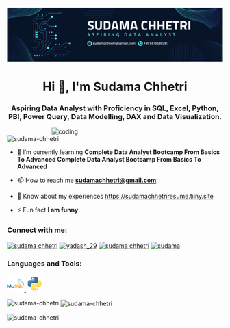 ![logo](https://github.com/Sudama-Chhetri/Sudama-Chhetri/blob/main/Github%20Banner.png)
<h1 align="center">Hi 👋, I'm Sudama Chhetri</h1>
<h3 align="center">Aspiring Data Analyst with Proficiency in SQL, Excel, Python, PBI, Power Query, Data Modelling, DAX and Data Visualization.</h3>

<img align="right" alt="coding" width="400" src="https://user-images.githubusercontent.com/55389276/140866485-8fb1c876-9a8f-4d6a-98dc-08c4981eaf70.gif">

<p align="left"> <img src="https://komarev.com/ghpvc/?username=sudama-chhetri&label=Profile%20views&color=0e75b6&style=flat" alt="sudama-chhetri" /> </p>

- 🌱 I’m currently learning **Complete Data Analyst Bootcamp From Basics To Advanced Complete Data Analyst Bootcamp From Basics To Advanced**

- 📫 How to reach me **sudamachhetri@gmail.com**

- 📄 Know about my experiences https://sudamachhetriresume.tiiny.site

- ⚡ Fun fact **I am funny**

<h3 align="left">Connect with me:</h3>
<p align="left">
<a href="https://linkedin.com/in/sudama chhetri" target="blank"><img align="center" src="https://raw.githubusercontent.com/rahuldkjain/github-profile-readme-generator/master/src/images/icons/Social/linked-in-alt.svg" alt="sudama chhetri" height="30" width="40" /></a>
<a href="https://instagram.com/yadash_29" target="blank"><img align="center" src="https://raw.githubusercontent.com/rahuldkjain/github-profile-readme-generator/master/src/images/icons/Social/instagram.svg" alt="yadash_29" height="30" width="40" /></a>
<a href="https://www.hackerrank.com/sudama chhetri" target="blank"><img align="center" src="https://raw.githubusercontent.com/rahuldkjain/github-profile-readme-generator/master/src/images/icons/Social/hackerrank.svg" alt="sudama chhetri" height="30" width="40" /></a>
<a href="https://www.leetcode.com/sudama" target="blank"><img align="center" src="https://raw.githubusercontent.com/rahuldkjain/github-profile-readme-generator/master/src/images/icons/Social/leet-code.svg" alt="sudama" height="30" width="40" /></a>
</p>

<h3 align="left">Languages and Tools:</h3>
<p align="left"> <a href="https://www.mysql.com/" target="_blank" rel="noreferrer"> <img src="https://raw.githubusercontent.com/devicons/devicon/master/icons/mysql/mysql-original-wordmark.svg" alt="mysql" width="40" height="40"/> </a> <a href="https://www.python.org" target="_blank" rel="noreferrer"> <img src="https://raw.githubusercontent.com/devicons/devicon/master/icons/python/python-original.svg" alt="python" width="40" height="40"/> </a> </p>

<p><img align="left" src="https://github-readme-stats.vercel.app/api/top-langs?username=sudama-chhetri&show_icons=true&locale=en&layout=compact" alt="sudama-chhetri" /></p>

<p>&nbsp;<img align="center" src="https://github-readme-stats.vercel.app/api?username=sudama-chhetri&show_icons=true&locale=en" alt="sudama-chhetri" /></p>

<p><img align="center" src="https://github-readme-streak-stats.herokuapp.com/?user=sudama-chhetri&" alt="sudama-chhetri" /></p>

